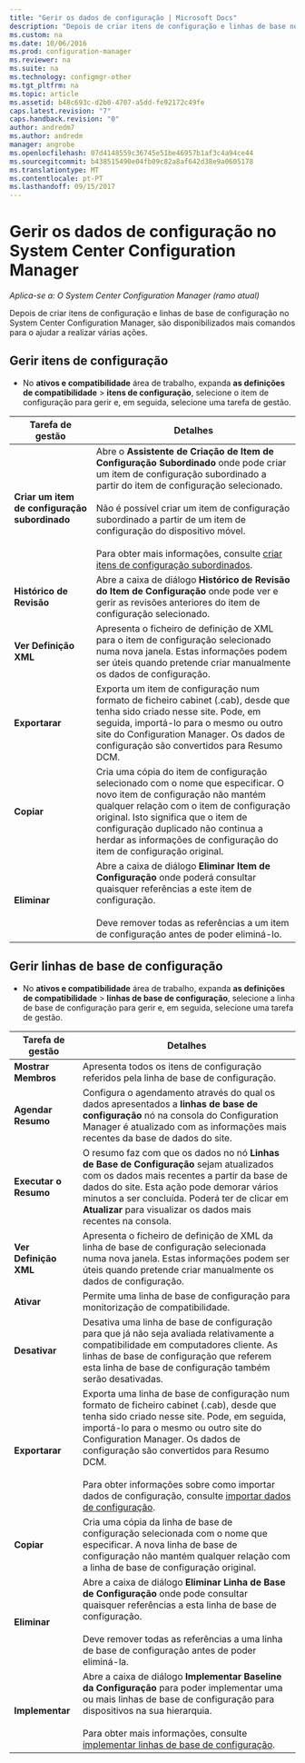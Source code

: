 ```yaml
---
title: "Gerir os dados de configuração | Microsoft Docs"
description: "Depois de criar itens de configuração e linhas de base no System Center Configuration Manager, pode utilizar outros comandos para efetuar diversas ações."
ms.custom: na
ms.date: 10/06/2016
ms.prod: configuration-manager
ms.reviewer: na
ms.suite: na
ms.technology: configmgr-other
ms.tgt_pltfrm: na
ms.topic: article
ms.assetid: b48c693c-d2b0-4707-a5dd-fe92172c49fe
caps.latest.revision: "7"
caps.handback.revision: "0"
author: andredm7
ms.author: andredm
manager: angrobe
ms.openlocfilehash: 07d4148559c36745e51be46957b1af3c4a94ce44
ms.sourcegitcommit: b438515490e04fb09c82a8af642d38e9a0605178
ms.translationtype: MT
ms.contentlocale: pt-PT
ms.lasthandoff: 09/15/2017
---
```

# <a name="manage-configuration-data-in-system-center-configuration-manager"></a>Gerir os dados de configuração no System Center Configuration Manager

*Aplica-se a: O System Center Configuration Manager (ramo atual)*

Depois de criar itens de configuração e linhas de base de configuração no System Center Configuration Manager, são disponibilizados mais comandos para o ajudar a realizar várias ações.  

## <a name="manage-configuration-items"></a>Gerir itens de configuração  

-   No **ativos e compatibilidade** área de trabalho, expanda **as definições de compatibilidade** > **itens de configuração**, selecione o item de configuração para gerir e, em seguida, selecione uma tarefa de gestão.  

|Tarefa de gestão|Detalhes|  
|---------------------|-------------|  
|**Criar um item de configuração subordinado**|Abre o **Assistente de Criação de Item de Configuração Subordinado** onde pode criar um item de configuração subordinado a partir do item de configuração selecionado.<br /><br /> Não é possível criar um item de configuração subordinado a partir de um item de configuração do dispositivo móvel.<br /><br /> Para obter mais informações, consulte [criar itens de configuração subordinados](../../compliance/deploy-use/create-child-configuration-items.md).|  
|**Histórico de Revisão**|Abre a caixa de diálogo **Histórico de Revisão do Item de Configuração** onde pode ver e gerir as revisões anteriores do item de configuração selecionado.|  
|**Ver Definição XML**|Apresenta o ficheiro de definição de XML para o item de configuração selecionado numa nova janela. Estas informações podem ser úteis quando pretende criar manualmente os dados de configuração.|  
|**Exportarar**|Exporta um item de configuração num formato de ficheiro cabinet (.cab), desde que tenha sido criado nesse site. Pode, em seguida, importá-lo para o mesmo ou outro site do Configuration Manager. Os dados de configuração são convertidos para Resumo DCM.|  
|**Copiar**|Cria uma cópia do item de configuração selecionado com o nome que especificar. O novo item de configuração não mantém qualquer relação com o item de configuração original. Isto significa que o item de configuração duplicado não continua a herdar as informações de configuração do item de configuração original.|  
|**Eliminar**|Abre a caixa de diálogo **Eliminar Item de Configuração** onde poderá consultar quaisquer referências a este item de configuração.<br /><br /> Deve remover todas as referências a um item de configuração antes de poder eliminá-lo.|  

## <a name="manage-configuration-baselines"></a>Gerir linhas de base de configuração  

-   No **ativos e compatibilidade** área de trabalho, expanda **as definições de compatibilidade** > **linhas de base de configuração**, selecione a linha de base de configuração para gerir e, em seguida, selecione uma tarefa de gestão.  


|Tarefa de gestão|Detalhes|  
|---------------------|-------------|  
|**Mostrar Membros**|Apresenta todos os itens de configuração referidos pela linha de base de configuração.|  
|**Agendar Resumo**|Configura o agendamento através do qual os dados apresentados a **linhas de base de configuração** nó na consola do Configuration Manager é atualizado com as informações mais recentes da base de dados do site.|  
|**Executar o Resumo**|O resumo faz com que os dados no nó **Linhas de Base de Configuração** sejam atualizados com os dados mais recentes a partir da base de dados do site. Esta ação pode demorar vários minutos a ser concluída. Poderá ter de clicar em **Atualizar** para visualizar os dados mais recentes na consola.|  
|**Ver Definição XML**|Apresenta o ficheiro de definição de XML da linha de base de configuração selecionada numa nova janela. Estas informações podem ser úteis quando pretende criar manualmente os dados de configuração.|  
|**Ativar**|Permite uma linha de base de configuração para monitorização de compatibilidade.|  
|**Desativar**|Desativa uma linha de base de configuração para que já não seja avaliada relativamente a compatibilidade em computadores cliente. As linhas de base de configuração que referem esta linha de base de configuração também serão desativadas.|  
|**Exportarar**|Exporta uma linha de base de configuração num formato de ficheiro cabinet (.cab), desde que tenha sido criado nesse site. Pode, em seguida, importá-lo para o mesmo ou outro site do Configuration Manager. Os dados de configuração são convertidos para Resumo DCM.<br /><br /> Para obter informações sobre como importar dados de configuração, consulte [importar dados de configuração](../../compliance/deploy-use/import-configuration-data.md).|  
|**Copiar**|Cria uma cópia da linha de base de configuração selecionada com o nome que especificar. A nova linha de base de configuração não mantém qualquer relação com a linha de base de configuração original.|  
|**Eliminar**|Abre a caixa de diálogo **Eliminar Linha de Base de Configuração** onde pode consultar quaisquer referências a esta linha de base de configuração.<br /><br /> Deve remover todas as referências a uma linha de base de configuração antes de poder eliminá-la.|  
|**Implementar**|Abre a caixa de diálogo **Implementar Baseline da Configuração** para poder implementar uma ou mais linhas de base de configuração para dispositivos na sua hierarquia.<br /><br /> Para obter mais informações, consulte [implementar linhas de base de configuração](../../compliance/deploy-use/deploy-configuration-baselines.md).|  
